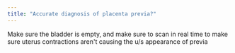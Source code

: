 ```yaml
---
title: "Accurate diagnosis of placenta previa?"
---
```

Make sure the bladder is empty, and make sure to scan in real time to make sure uterus contractions aren't causing the u/s appearance of previa

